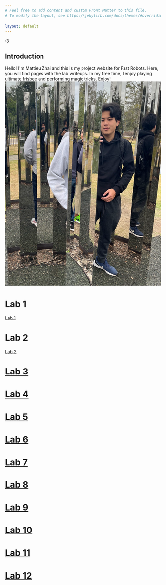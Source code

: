 ```yaml
---
# Feel free to add content and custom Front Matter to this file.
# To modify the layout, see https://jekyllrb.com/docs/themes/#overriding-theme-defaults

layout: default
---
```

:3
## Introduction
Hello! I'm Mattieu Zhai and this is my project website for Fast Robots. 
Here, you will find pages with the lab writeups. In my free time, I enjoy playing ultimate frisbee and 
performing magic tricks. Enjoy!
![ME](/photo.png)
# Lab 1 
[Lab 1](https://mattieuzhai.github.io/Fast_Robots_mz375/lab1/)
# Lab 2
[Lab 2](https://mattieuzhai.github.io/Fast_Robots_mz375/lab2/)

# [Lab 3](https://mattieuzhai.github.io/Fast_Robots_mz375/lab3/)

# [Lab 4](https://mattieuzhai.github.io/Fast_Robots_mz375/lab4/)

# [Lab 5](https://mattieuzhai.github.io/Fast_Robots_mz375/lab5/)

# [Lab 6](https://mattieuzhai.github.io/Fast_Robots_mz375/lab6/)

# [Lab 7](https://mattieuzhai.github.io/Fast_Robots_mz375/lab7/)

# [Lab 8](https://mattieuzhai.github.io/Fast_Robots_mz375/lab8/)

# [Lab 9](https://mattieuzhai.github.io/Fast_Robots_mz375/lab9/)

# [Lab 10](https://mattieuzhai.github.io/Fast_Robots_mz375/lab10/)

# [Lab 11](https://mattieuzhai.github.io/Fast_Robots_mz375/lab11/)

# [Lab 12](https://mattieuzhai.github.io/Fast_Robots_mz375/lab12/)